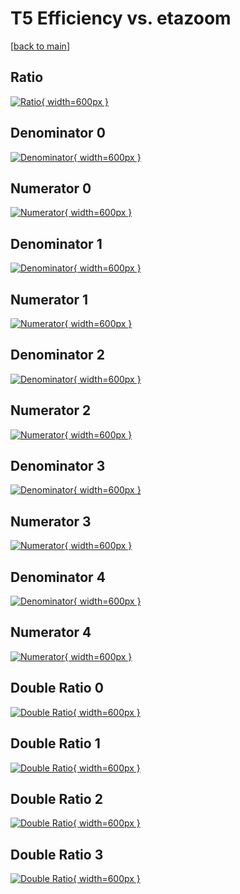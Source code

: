 # T5 Efficiency vs. etazoom

[[back to main](./)]



## Ratio

[![Ratio](../mtv/var/T5_vtr_321_-1_eff_etazoom.png){ width=600px }](../mtv/var/T5_vtr_321_-1_eff_etazoom.pdf)

## Denominator 0

[![Denominator](../mtv/den/T5_vtr_321_-1_eff_etazoom_den0.png){ width=600px }](../mtv/den/T5_vtr_321_-1_eff_etazoom_den0.pdf)

## Numerator 0

[![Numerator](../mtv/num/T5_vtr_321_-1_eff_etazoom_num0.png){ width=600px }](../mtv/num/T5_vtr_321_-1_eff_etazoom_num0.pdf)

## Denominator 1

[![Denominator](../mtv/den/T5_vtr_321_-1_eff_etazoom_den1.png){ width=600px }](../mtv/den/T5_vtr_321_-1_eff_etazoom_den1.pdf)

## Numerator 1

[![Numerator](../mtv/num/T5_vtr_321_-1_eff_etazoom_num1.png){ width=600px }](../mtv/num/T5_vtr_321_-1_eff_etazoom_num1.pdf)

## Denominator 2

[![Denominator](../mtv/den/T5_vtr_321_-1_eff_etazoom_den2.png){ width=600px }](../mtv/den/T5_vtr_321_-1_eff_etazoom_den2.pdf)

## Numerator 2

[![Numerator](../mtv/num/T5_vtr_321_-1_eff_etazoom_num2.png){ width=600px }](../mtv/num/T5_vtr_321_-1_eff_etazoom_num2.pdf)

## Denominator 3

[![Denominator](../mtv/den/T5_vtr_321_-1_eff_etazoom_den3.png){ width=600px }](../mtv/den/T5_vtr_321_-1_eff_etazoom_den3.pdf)

## Numerator 3

[![Numerator](../mtv/num/T5_vtr_321_-1_eff_etazoom_num3.png){ width=600px }](../mtv/num/T5_vtr_321_-1_eff_etazoom_num3.pdf)

## Denominator 4

[![Denominator](../mtv/den/T5_vtr_321_-1_eff_etazoom_den4.png){ width=600px }](../mtv/den/T5_vtr_321_-1_eff_etazoom_den4.pdf)

## Numerator 4

[![Numerator](../mtv/num/T5_vtr_321_-1_eff_etazoom_num4.png){ width=600px }](../mtv/num/T5_vtr_321_-1_eff_etazoom_num4.pdf)

## Double Ratio 0

[![Double Ratio](../mtv/ratio/T5_vtr_321_-1_eff_etazoom_ratio0.png){ width=600px }](../mtv/ratio/T5_vtr_321_-1_eff_etazoom_ratio0.pdf)

## Double Ratio 1

[![Double Ratio](../mtv/ratio/T5_vtr_321_-1_eff_etazoom_ratio1.png){ width=600px }](../mtv/ratio/T5_vtr_321_-1_eff_etazoom_ratio1.pdf)

## Double Ratio 2

[![Double Ratio](../mtv/ratio/T5_vtr_321_-1_eff_etazoom_ratio2.png){ width=600px }](../mtv/ratio/T5_vtr_321_-1_eff_etazoom_ratio2.pdf)

## Double Ratio 3

[![Double Ratio](../mtv/ratio/T5_vtr_321_-1_eff_etazoom_ratio3.png){ width=600px }](../mtv/ratio/T5_vtr_321_-1_eff_etazoom_ratio3.pdf)

